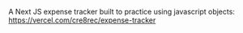 A Next JS expense tracker built to practice using javascript objects: https://vercel.com/cre8rec/expense-tracker
